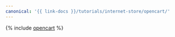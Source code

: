 ```yaml
---
canonical: '{{ link-docs }}/tutorials/internet-store/opencart/'
---
```


{% include [opencart](../../../_tutorials/applied/opencart.md) %}
